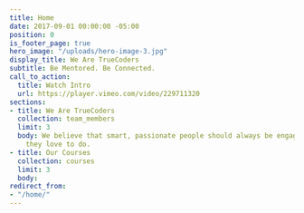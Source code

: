 ```yaml
---
title: Home
date: 2017-09-01 00:00:00 -05:00
position: 0
is_footer_page: true
hero_image: "/uploads/hero-image-3.jpg"
display_title: We Are TrueCoders
subtitle: Be Mentored. Be Connected.
call_to_action:
  title: Watch Intro
  url: https://player.vimeo.com/video/229711320
sections:
- title: We Are TrueCoders
  collection: team_members
  limit: 3
  body: We believe that smart, passionate people should always be engaged, doing what
    they love to do.
- title: Our Courses
  collection: courses
  limit: 3
  body: 
redirect_from:
- "/home/"
---
```


